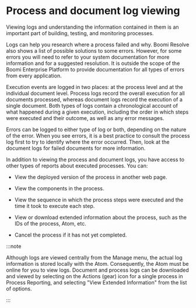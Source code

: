 # Process and document log viewing 

<head>
  <meta name="guidename" content="Integration"/>
  <meta name="context" content="GUID-b4a3524e-7797-4406-b1fe-1f2ff0b2bfc6"/>
</head>


Viewing logs and understanding the information contained in them is an important part of building, testing, and monitoring processes.

Logs can help you research where a process failed and why. Boomi Resolve also shows a list of possible solutions to some errors. However, for some errors you will need to refer to your system documentation for more information and for a suggested resolution. It is outside the scope of the Boomi Enterprise Platform to provide documentation for all types of errors from every application.

Execution events are logged in two places: at the process level and at the individual document level. Process logs record the overall execution for all documents processed, whereas document logs record the execution of a single document. Both types of logs contain a chronological account of what happened during a given execution, including the order in which steps were executed and their outcome, as well as any error messages.

Errors can be logged to either type of log or both, depending on the nature of the error. When you see errors, it is a best practice to consult the process log first to try to identify where the error occurred. Then, look at the document logs for failed documents for more information.

In addition to viewing the process and document logs, you have access to other types of reports about executed processes. You can:

-   View the deployed version of the process in another web page.

-   View the components in the process.

-   View the sequence in which the process steps were executed and the time it took to execute each step.

-   View or download extended information about the process, such as the IDs of the process, Atom, etc.

-   Cancel the process if it has not yet completed.

:::note

Although logs are viewed centrally from the Manage menu, the actual log information is stored locally with the Atom. Consequently, the Atom must be online for you to view logs. Document and process logs can be downloaded and viewed by selecting on the Actions \(gear\) icon for a single process in Process Reporting, and selecting "View Extended Information" from the list of options.

:::